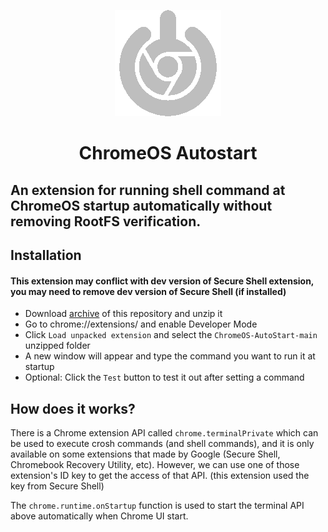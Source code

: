 <p align="center"><img src="/icon.png" alt="logo" /></p>
<h1 align="center">ChromeOS Autostart</h1>

## An extension for running shell command at ChromeOS startup automatically without removing RootFS verification.

## Installation
#### This extension may conflict with dev version of Secure Shell extension, you may need to remove dev version of Secure Shell (if installed)

- Download [archive](https://github.com/supechicken/ChromeOS-AutoStart/archive/refs/tags/v2.2.zip) of this repository and unzip it
- Go to chrome://extensions/ and enable Developer Mode
- Click `Load unpacked extension` and select the `ChromeOS-AutoStart-main` unzipped folder
- A new window will appear and type the command you want to run it at startup
- Optional: Click the `Test` button to test it out after setting a command

## How does it works?

There is a Chrome extension API called `chrome.terminalPrivate` which can be used to execute crosh commands (and shell commands), and it is only available on some extensions that made by Google (Secure Shell, Chromebook Recovery Utility, etc). However, we can use one of those extension's ID key to get the access of that API. (this extension used the key from Secure Shell)

The `chrome.runtime.onStartup` function is used to start the terminal API above automatically when Chrome UI start.
